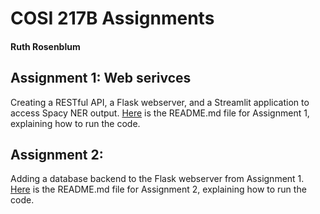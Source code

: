 # COSI 217B Assignments
#### Ruth Rosenblum

## Assignment 1: Web serivces
Creating a RESTful API, a Flask webserver, and a Streamlit application to access Spacy NER output. [Here](assignment1/README.md) is the README.md file for Assignment 1, explaining how to run the code.

## Assignment 2: 
Adding a database backend to the Flask webserver from Assignment 1. [Here](assignment2/README.md) is the README.md file for Assignment 2, explaining how to run the code.